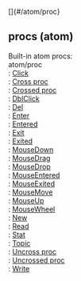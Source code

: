 []{#/atom/proc}    
## procs (atom)    
Built-in atom procs:    
atom/proc    
:   [Click](/ref/atom/proc/Click.md)    
:   [Cross proc](/ref/atom/proc/Cross.md)    
:   [Crossed proc](/ref/atom/proc/Crossed.md)    
:   [DblClick](/ref/atom/proc/DblClick.md)    
:   [Del](/ref/datum/proc/Del.md)    
:   [Enter](/ref/atom/proc/Enter.md)    
:   [Entered](/ref/atom/proc/Entered.md)    
:   [Exit](/ref/atom/proc/Exit.md)    
:   [Exited](/ref/atom/proc/Exited.md)    
:   [MouseDown](/ref/atom/proc/MouseDown.md)    
:   [MouseDrag](/ref/atom/proc/MouseDrag.md)    
:   [MouseDrop](/ref/atom/proc/MouseDrop.md)    
:   [MouseEntered](/ref/atom/proc/MouseEntered.md)    
:   [MouseExited](/ref/atom/proc/MouseExited.md)    
:   [MouseMove](/ref/atom/proc/MouseMove.md)    
:   [MouseUp](/ref/atom/proc/MouseUp.md)    
:   [MouseWheel](/ref/atom/proc/MouseWheel.md)    
:   [New](/ref/atom/proc/New.md)    
:   [Read](/ref/datum/proc/Read.md)    
:   [Stat](/ref/atom/proc/Stat.md)    
:   [Topic](/ref/datum/proc/Topic.md)    
:   [Uncross proc](/ref/atom/proc/Uncross.md)    
:   [Uncrossed proc](/ref/atom/proc/Uncrossed.md)    
:   [Write](/ref/datum/proc/Write.md)  